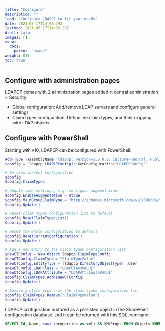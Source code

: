 ```yaml
---
title: "Configure"
description: ""
lead: "Configure LDAPCP to fit your needs"
date: 2021-05-17T14:06:29Z
lastmod: 2021-05-17T14:06:29Z
draft: false
images: []
menu: 
  docs:
    parent: "usage"
weight: 810
toc: true
---
```


## Configure with administration pages

LDAPCP comes with 2 administration pages added in central administration > Security:

- Global configuration: Add/remove LDAP servers and configure general settings
- Claim types configuration: Define the claim types, and their mapping with LDAP objects

## Configure with PowerShell

Starting with v10, LDAPCP can be configured with PowerShell:

```powershell
Add-Type -AssemblyName "ldapcp, Version=1.0.0.0, Culture=neutral, PublicKeyToken=80be731bc1a1a740"
$config = [ldapcp.LDAPCPConfig]::GetConfiguration("LDAPCPConfig")

# To view current configuration
$config
$config.ClaimTypes

# Update some settings, e.g. configure augmentation:
$config.EnableAugmentation = $true
$config.MainGroupClaimType = "http://schemas.microsoft.com/ws/2008/06/identity/claims/role"
$config.Update()

# Reset claim types configuration list to default
$config.ResetClaimTypesList()
$config.Update()

# Reset the whole configuration to default
$config.ResetCurrentConfiguration()
$config.Update()

# Add a new entry to the claim types configuration list
$newCTConfig = New-Object ldapcp.ClaimTypeConfig
$newCTConfig.ClaimType = "ClaimTypeValue"
$newCTConfig.EntityType = [ldapcp.DirectoryObjectType]::User
$newCTConfig.LDAPClass = "LDAPClassVALUE"
$newCTConfig.LDAPAttribute = "LDAPAttributeVALUE"
$config.ClaimTypes.Add($newCTConfig)
$config.Update()

# Remove a claim type from the claim types configuration list
$config.ClaimTypes.Remove("ClaimTypeValue")
$config.Update()
```

LDAPCP configuration is stored as a persisted object in the SharePoint configuration database, and it can be returned with this SQL command:

```sql
SELECT Id, Name, cast (properties as xml) AS XMLProps FROM Objects WHERE Name = 'LdapcpConfig'
```

